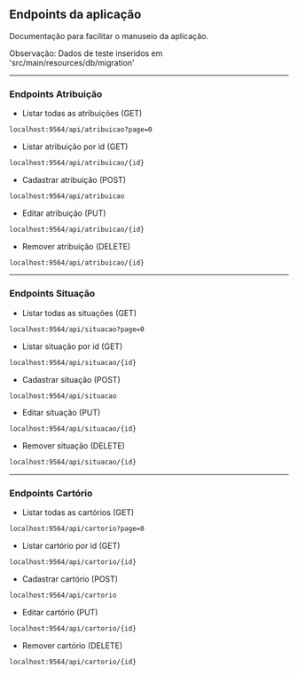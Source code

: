## Endpoints da aplicação

Documentação para facilitar o manuseio da aplicação.

Observação: Dados de teste inseridos em 'src/main/resources/db/migration'

___

### Endpoints Atribuição

- Listar todas as atribuições (GET)

```bash
localhost:9564/api/atribuicao?page=0
```

- Listar atribuição por id (GET)


```bash
localhost:9564/api/atribuicao/{id}
```

- Cadastrar atribuição (POST)

```bash
localhost:9564/api/atribuicao
```

- Editar atribuição (PUT)

```bash
localhost:9564/api/atribuicao/{id}
```

- Remover atribuição (DELETE)

```bash
localhost:9564/api/atribuicao/{id}
```

___

### Endpoints Situação

- Listar todas as situações (GET)

```bash
localhost:9564/api/situacao?page=0
```

- Listar situação por id (GET)


```bash
localhost:9564/api/situacao/{id}
```

- Cadastrar situação (POST)

```bash
localhost:9564/api/situacao
```

- Editar situação (PUT)

```bash
localhost:9564/api/situacao/{id}
```

- Remover situação (DELETE)

```bash
localhost:9564/api/situacao/{id}
```

___

### Endpoints Cartório

- Listar todas as cartórios (GET)

```bash
localhost:9564/api/cartorio?page=0
```

- Listar cartório por id (GET)


```bash
localhost:9564/api/cartorio/{id}
```

- Cadastrar cartório (POST)

```bash
localhost:9564/api/cartorio
```

- Editar cartório (PUT)

```bash
localhost:9564/api/cartorio/{id}
```

- Remover cartório (DELETE)

```bash
localhost:9564/api/cartorio/{id}
```
